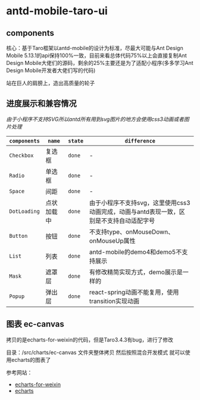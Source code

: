 # antd-mobile-taro-ui

## components

核心：基于Taro框架以antd-mobile的设计为标准，尽最大可能与Ant Design Mobile 5.13.1的api保持100%一致，目前来看总体代码75%以上会直接复制Ant Design Mobile大佬们的源码，剩余的25%主要还是为了适配小程序(多多学习Ant Design Mobile开发者大佬们写的代码)

站在巨人的肩膀上，造出高质量的轮子

## 进度展示和兼容情况

*由于小程序不支持SVG所以antd所有用到svg图片的地方会使用css3动画或者图片处理*

| `components` | `name`     | `state` | `difference`                                                                            |
| ------------ | ---------- | ------- | --------------------------------------------------------------------------------------- |
| `Checkbox`   | 复选框     | `done`  | -                                                                                       |
| `Radio`      | 单选框     | `done`  | -                                                                                       |
| `Space`      | 间距       | `done`  | -                                                                                       |
| `DotLoading` | 点状加载中 | `done`  | 由于小程序不支持svg，这里使用css3动画完成，动画与antd表现一致，区别是不支持自动适配字号 |
| `Button`     | 按钮       | `done`  | 不支持type、onMouseDown、onMouseUp属性                                                  |
| `List`       | 列表       | `done`  | antd-mobile的demo4和demo5不支持展示                                                     |
| `Mask`       | 遮罩层     | `done`  | 有修改精简实现方式，demo展示是一样的                                                    |
| `Popup`      | 弹出层     | `done`  | react-spring动画不能复用，使用transition实现动画                                        |


## 图表 ec-canvas

拷贝的是echarts-for-weixin的代码，但是Taro3.4.3有bug，进行了修改

目录：/src/charts/ec-canvas 文件夹整体拷贝 然后按照混合开发模式 就可以使用echarts的图表了

参考网站：

* [echarts-for-weixin](https://github.com/ecomfe/echarts-for-weixin)
* [echarts](https://echarts.apache.org/zh/index.html)
